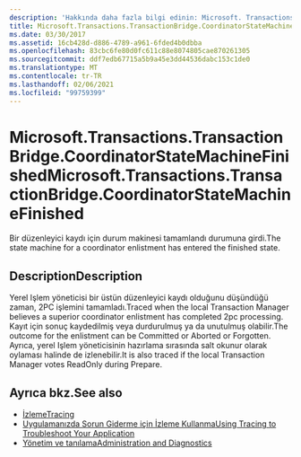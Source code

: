 ```yaml
---
description: 'Hakkında daha fazla bilgi edinin: Microsoft. Transactions. TransactionBridge. Koordinattorstatemachinefinished'
title: Microsoft.Transactions.TransactionBridge.CoordinatorStateMachineFinished
ms.date: 03/30/2017
ms.assetid: 16cb428d-d886-4789-a961-6fded4b0dbba
ms.openlocfilehash: 83cbc6fe80d0fc611c88e8074805cae870261305
ms.sourcegitcommit: ddf7edb67715a5b9a45e3dd44536dabc153c1de0
ms.translationtype: MT
ms.contentlocale: tr-TR
ms.lasthandoff: 02/06/2021
ms.locfileid: "99759399"
---
```

# <a name="microsofttransactionstransactionbridgecoordinatorstatemachinefinished"></a><span data-ttu-id="2ea1b-103">Microsoft.Transactions.TransactionBridge.CoordinatorStateMachineFinished</span><span class="sxs-lookup"><span data-stu-id="2ea1b-103">Microsoft.Transactions.TransactionBridge.CoordinatorStateMachineFinished</span></span>

<span data-ttu-id="2ea1b-104">Bir düzenleyici kaydı için durum makinesi tamamlandı durumuna girdi.</span><span class="sxs-lookup"><span data-stu-id="2ea1b-104">The state machine for a coordinator enlistment has entered the finished state.</span></span>  
  
## <a name="description"></a><span data-ttu-id="2ea1b-105">Description</span><span class="sxs-lookup"><span data-stu-id="2ea1b-105">Description</span></span>  

 <span data-ttu-id="2ea1b-106">Yerel Işlem yöneticisi bir üstün düzenleyici kaydı olduğunu düşündüğü zaman, 2PC işlemini tamamladı.</span><span class="sxs-lookup"><span data-stu-id="2ea1b-106">Traced when the local Transaction Manager believes a superior coordinator enlistment has completed 2pc processing.</span></span> <span data-ttu-id="2ea1b-107">Kayıt için sonuç kaydedilmiş veya durdurulmuş ya da unutulmuş olabilir.</span><span class="sxs-lookup"><span data-stu-id="2ea1b-107">The outcome for the enlistment can be Committed or Aborted or Forgotten.</span></span> <span data-ttu-id="2ea1b-108">Ayrıca, yerel Işlem yöneticisinin hazırlama sırasında salt okunur olarak oylaması halinde de izlenebilir.</span><span class="sxs-lookup"><span data-stu-id="2ea1b-108">It is also traced if the local Transaction Manager votes ReadOnly during Prepare.</span></span>  
  
## <a name="see-also"></a><span data-ttu-id="2ea1b-109">Ayrıca bkz.</span><span class="sxs-lookup"><span data-stu-id="2ea1b-109">See also</span></span>

- [<span data-ttu-id="2ea1b-110">İzleme</span><span class="sxs-lookup"><span data-stu-id="2ea1b-110">Tracing</span></span>](index.md)
- [<span data-ttu-id="2ea1b-111">Uygulamanızda Sorun Giderme için İzleme Kullanma</span><span class="sxs-lookup"><span data-stu-id="2ea1b-111">Using Tracing to Troubleshoot Your Application</span></span>](using-tracing-to-troubleshoot-your-application.md)
- [<span data-ttu-id="2ea1b-112">Yönetim ve tanılama</span><span class="sxs-lookup"><span data-stu-id="2ea1b-112">Administration and Diagnostics</span></span>](../index.md)
